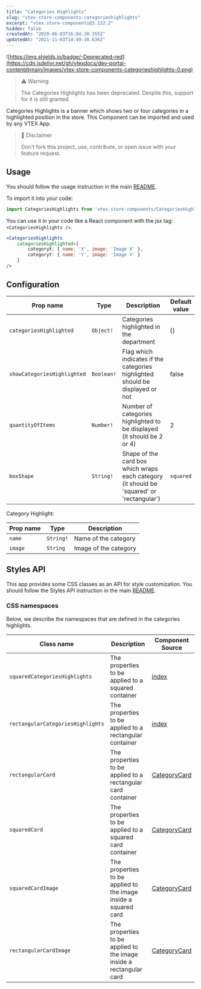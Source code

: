 ```yaml
---
title: "Categories Highlights"
slug: "vtex-store-components-categorieshighlights"
excerpt: "vtex.store-components@3.132.2"
hidden: false
createdAt: "2020-06-03T16:04:30.355Z"
updatedAt: "2021-11-03T14:49:38.636Z"
---
```

![https://img.shields.io/badge/-Deprecated-red](https://cdn.jsdelivr.net/gh/vtexdocs/dev-portal-content@main/images/vtex-store-components-categorieshighlights-0.png)

>⚠️ Warning
>
> The Categories Highlights has been deprecated. Despite this, support for it is still granted.

Categories Highlights is a banner which shows two or four categories in a highlighted position in the store. This Component can be imported and used by any VTEX App.

> 📢 Disclaimer 
> 
> Don't fork this project, use, contribute, or open issue with your feature request.

## Usage

You should follow the usage instruction in the main [README](https://github.com/vtex-apps/store-components/blob/master/README.md#usage).

To import it into your code: 
```js
import CategoriesHighlights from 'vtex.store-components/CategoriesHighlights'
```

You can use it in your code like a React component with the jsx tag: `<CategoriesHighlights />`. 
```jsx
<CategoriesHighlights
    categoriesHighlighted={ 
        categoryX: { name: 'X', image: 'Image X' }, 
        categoryY: { name: 'Y', image: 'Image Y' } 
    }
/>
```

## Configuration

| Prop name                           | Type       | Description                                                                               | Default value
| ----------------------------------- | ---------- | ----------------------------------------------------------------------------------------- |---------------- |
| `categoriesHighlighted`             |`Object!`| Categories highlighted in the department                                                     | {}
| `showCategoriesHighlighted`         | `Boolean!` | Flag which indicates if the categories highlighted should be displayed or not             | false
| `quantityOfItems`                   | `Number!`  | Number of categories highlighted to be displayed (it should be 2 or 4)                    | 2
| `boxShape`                          | `String!`  | Shape of the card box which wraps each category (it should be 'squared' or 'rectangular') | `squared`                              

Category Highlight:

| Prop name                           | Type       | Description                                                                               |
| ----------------------------------- | ---------- | ----------------------------------------------------------------------------------------- |
| `name`                              | `String!`  | Name of the category                                                                      |
| `image`                             | `String`   | Image of the category                                                                     |

## Styles API

This app provides some CSS classes as an API for style customization. You should follow the Styles API instruction in the main [README](https://github.com/vtex-apps/store-components/blob/master/README.md#styles-api).

### CSS namespaces
Below, we describe the namespaces that are defined in the categories highlights.

Class name        | Description                    | Component Source        
----------------- | ------------------------------ | ------------------------
`squaredCategoriesHighlights`| The properties to be applied to a squared container | [index](index.js)|
`rectangularCategoriesHighlights`| The properties to be applied to a rectangular container | [index](index.js)|
`rectangularCard`| The properties to be applied to a rectangular card container | [CategoryCard](./components/CategoryCard.js)|
`squaredCard`| The properties to be applied to a squared card container | [CategoryCard](./components/CategoryCard.js)|
`squaredCardImage`| The properties to be applied to the image inside a squared card | [CategoryCard](./components/CategoryCard.js)|
`rectangularCardImage`| The properties to be applied to the image inside a rectangular card | [CategoryCard](./components/CategoryCard.js)|